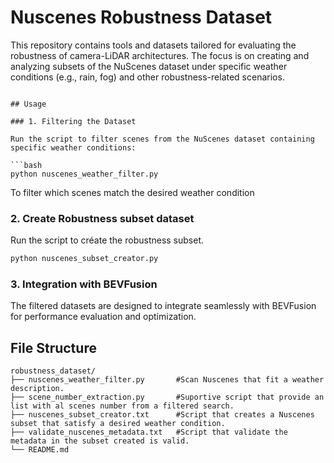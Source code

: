# Nuscenes Robustness Dataset 

This repository contains tools and datasets tailored for evaluating the robustness of camera-LiDAR architectures. The focus is on creating and analyzing subsets of the NuScenes dataset under specific weather conditions (e.g., rain, fog) and other robustness-related scenarios.


```

## Usage

### 1. Filtering the Dataset

Run the script to filter scenes from the NuScenes dataset containing specific weather conditions:

```bash
python nuscenes_weather_filter.py 
```
To filter which scenes match the desired weather condition 

### 2. Create Robustness subset dataset

Run the script to créate the robustness subset. 

```bash
python nuscenes_subset_creator.py 
```

### 3. Integration with BEVFusion

The filtered datasets are designed to integrate seamlessly with BEVFusion for performance evaluation and optimization.

## File Structure

```
robustness_dataset/
├── nuscenes_weather_filter.py       #Scan Nuscenes that fit a weather description.  
├── scene_number_extraction.py       #Suportive script that provide an list with al scenes number from a filtered search.
├── nuscenes_subset_creator.txt      #Script that creates a Nuscenes subset that satisfy a desired weather condition.  
├── validate_nuscenes_metadata.txt   #Script that validate the metadata in the subset created is valid.
└── README.md             
```
